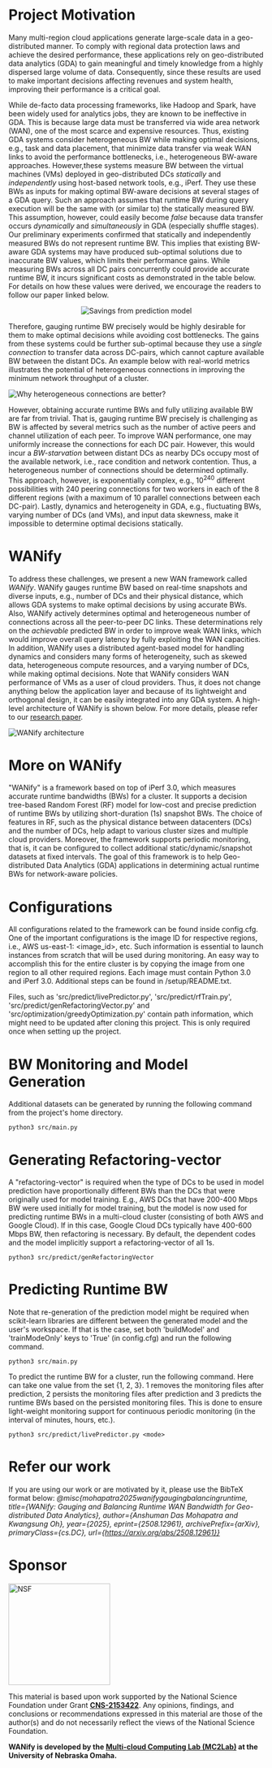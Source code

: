# Project Motivation
Many multi-region cloud applications generate large-scale data in a geo-distributed manner. To comply with regional data protection laws and achieve the desired performance, these applications rely on geo-distributed data analytics (GDA) to gain meaningful and timely knowledge from a highly dispersed large volume of data. Consequently, since these results are used to make important decisions affecting revenues and system health, improving their performance is a critical goal. 

While de-facto data processing frameworks, like Hadoop and Spark, have been widely used for analytics jobs, they are known to be ineffective in GDA. This is because large data must be transferred via wide area network (WAN), one of the most scarce and expensive resources. Thus, existing GDA systems consider heterogeneous BW while making optimal decisions, e.g., task and data placement, that minimize data transfer via weak WAN links to avoid the performance bottlenecks, i.e., heterogeneous BW-aware approaches. However,these systems measure BW between the virtual machines (VMs) deployed in geo-distributed DCs *statically* and *independently* using host-based network tools, e.g., iPerf. They use these BWs as inputs for making optimal BW-aware decisions at several stages of a GDA query. Such an approach assumes that runtime BW during query execution will be the same with (or similar to) the statically measured BW. This assumption, however, could easily become *false* because data transfer occurs *dynamically* and *simultaneously* in GDA (especially shuffle stages). Our preliminary experiments confirmed that statically and independently measured BWs do not represent runtime BW. This implies that existing BW-aware GDA systems may have produced sub-optimal solutions due to inaccurate BW values, which limits their performance gains. While measuring BWs across all DC pairs concurrently could provide accurate runtime BW, it incurs significant costs as demonstrated in the table below. For details on how these values were derived, we encourage the readers to follow our paper linked below.

<p align="center">
  <img src="images/savingsFromPredModel.png" alt="Savings from prediction model"/>
</p>

Therefore, gauging runtime BW precisely would be highly desirable for them to make optimal decisions while avoiding cost bottlenecks. The gains from these systems could be further sub-optimal because they use a *single connection* to transfer data across DC-pairs, which cannot capture available BW between the distant DCs. An example below with real-world metrics illustrates the potential of heterogeneous connections in improving the minimum network throughput of a cluster.

![Why heterogeneous connections are better?](images/heteroConnsExample.gif)

However, obtaining accurate runtime BWs and fully utilizing available BW are far from trivial. That is, gauging runtime BW precisely is challenging as BW is affected by several metrics such as the number of active peers and channel utilization of each peer. To improve WAN performance, one may uniformly increase the connections for each DC pair. However, this would incur a *BW-starvation* between distant DCs as nearby DCs occupy most of the available network, i.e., race condition and network contention. Thus, a heterogeneous number of connections should be determined optimally. This approach, however, is exponentially complex, e.g., $10^{240}$ different possibilities with 240 peering connections for two workers in each of the 8 different regions (with a maximum of 10 parallel connections between each DC-pair). Lastly, dynamics and heterogeneity in GDA, e.g., fluctuating BWs, varying number of DCs (and VMs), and input data skewness, make it impossible to determine optimal decisions statically.

# WANify
To address these challenges, we present a new WAN framework called *WANify*. WANify gauges runtime BW based on real-time snapshots and diverse inputs, e.g., number of DCs and their physical distance, which allows GDA systems to make optimal decisions by using accurate BWs. Also, WANify actively determines optimal and heterogeneous number of connections across all the peer-to-peer DC links. These determinations rely on the *achievable* predicted BW in order to improve weak WAN links, which would improve overall query latency by fully exploiting the WAN capacities. In addition, WANify uses a distributed agent-based model for handling dynamics and considers many forms of heterogeneity, such as skewed data, heterogeneous compute resources, and a varying number of DCs, while making optimal decisions. Note that WANify considers WAN performance of VMs as a user of cloud providers. Thus, it does not change anything below the application layer and because of its lightweight and orthogonal design, it can be easily integrated into any GDA system. A high-level architecture of WANify is shown below. For more details, please refer to our [research paper](https://arxiv.org/abs/2508.12961).

![WANify architecture](images/WANify_arch_v7.gif)

# More on WANify
"WANify" is a framework based on top of iPerf 3.0, which measures accurate runtime bandwidths (BWs) for a cluster. It supports a decision tree-based Random Forest (RF) model for low-cost and precise prediction of runtime BWs by utilizing short-duration (1s) snapshot BWs. The choice of features in RF, such as the physical distance between datacenters (DCs) and the number of DCs, help adapt to various cluster sizes and multiple cloud providers. Moreover, the framework supports periodic monitoring, that is, it can be configured to collect additional static/dynamic/snapshot datasets at fixed intervals. The goal of this framework is to help Geo-distributed Data Analytics (GDA) applications in determining actual runtime BWs for network-aware policies.

# Configurations
All configurations related to the framework can be found inside config.cfg. One of the important configurations is the image ID for respective regions, i.e., AWS us-east-1: <image_id>, etc. Such information is essential to launch instances from scratch that will be used during monitoring. An easy way to accomplish this for the entire cluster is by copying the image from one region to all other required regions. Each image must contain Python 3.0 and iPerf 3.0. Additional steps can be found in <provider>/setup/README.txt.

Files, such as 'src/predict/livePredictor.py', 'src/predict/rfTrain.py', 'src/predict/genRefactoringVector.py' and 'src/optimization/greedyOptimization.py' contain path information, which might need to be updated after cloning this project. This is only required once when setting up the project.

# BW Monitoring and Model Generation
Additional datasets can be generated by running the following command from the project's home directory.

```python3 src/main.py```

# Generating Refactoring-vector
A "refactoring-vector" is required when the type of DCs to be used in model prediction have proportionally different BWs than the DCs that were originally used for model training. E.g., AWS DCs that have 200-400 Mbps BW were used initially for model training, but the model is now used for predicting runtime BWs in a multi-cloud cluster (consisting of both AWS and Google Cloud). If in this case, Google Cloud DCs typically have 400-600 Mbps BW, then refactoring is necessary. By default, the dependent codes and the model implicitly support a refactoring-vector of all 1s.

```python3 src/predict/genRefactoringVector```

# Predicting Runtime BW
Note that re-generation of the prediction model might be required when scikit-learn libraries are different between the generated model and the user's workspace. If that is the case, set both 'buildModel' and 'trainModeOnly' keys to 'True' (in config.cfg) and run the following command.

```python3 src/main.py```

To predict the runtime BW for a cluster, run the following command. Here <mode> can take one value from the set {1, 2, 3}. 1 removes the monitoring files after prediction, 2 persists the monitoring files after prediction and 3 predicts the runtime BWs based on the persisted monitoring files. This is done to ensure light-weight monitoring support for continuous periodic monitoring (in the interval of minutes, hours, etc.).

```python3 src/predict/livePredictor.py <mode>```

# Refer our work
If you are using our work or are motivated by it, please use the BibTeX format below:
*@misc{mohapatra2025wanifygaugingbalancingruntime,
      title={WANify: Gauging and Balancing Runtime WAN Bandwidth for Geo-distributed Data Analytics}, 
      author={Anshuman Das Mohapatra and Kwangsung Oh},
      year={2025},
      eprint={2508.12961},
      archivePrefix={arXiv},
      primaryClass={cs.DC},
      url={https://arxiv.org/abs/2508.12961}}*

# Sponsor
<p align="left">
  <a href="https://www.nsf.org/">
    <img src="images/nsf.jpg" alt="NSF" width="200" height="200"/>
  </a>
</p>

This material is based upon work supported by the National Science Foundation under Grant **[CNS-2153422](https://www.nsf.gov/awardsearch/showAward?AWD_ID=2153422)**. Any opinions, findings, and conclusions or recommendations expressed in this material are those of the author(s) and do not necessarily reflect the views of the National Science Foundation. <br>


**WANify is developed by the [Multi-cloud Computing Lab (MC2Lab)](https://sites.google.com/view/mc2lab) at the University of Nebraska Omaha.**
